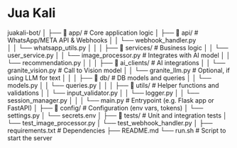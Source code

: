 Jua Kali
===============================

juakali-bot/
│
├── 📁 app/                      # Core application logic
│   ├── 📁 api/                  # WhatsApp/META API & Webhooks
│   │   └── webhook_handler.py  
│   │   └── whatsapp_utils.py
│   │
│   ├── 📁 services/             # Business logic
│   │   └── user_service.py
│   │   └── image_processor.py  # Integrates with AI model
│   │   └── recommendation.py
│   │
│   ├── 📁 ai_clients/           # AI integrations
│   │   └── granite_vision.py   # Call to Vision model
│   │   └── granite_llm.py      # Optional, if using LLM for text
│   │
│   ├── 📁 db/                   # DB models and queries
│   │   └── models.py
│   │   └── queries.py
│   │
│   ├── 📁 utils/                # Helper functions and validations
│   │   └── input_validator.py
│   │   └── logger.py
│   │   └── session_manager.py
│   │
│   └── main.py                 # Entrypoint (e.g. Flask app or FastAPI)
│
├── 📁 config/                  # Configuration (env vars, tokens)
│   └── settings.py
│   └── secrets.env
│
├── 📁 tests/                   # Unit and integration tests
│   └── test_image_processor.py
│   └── test_webhook_handler.py
│
├── requirements.txt           # Dependencies
├── README.md
└── run.sh                     # Script to start the server

